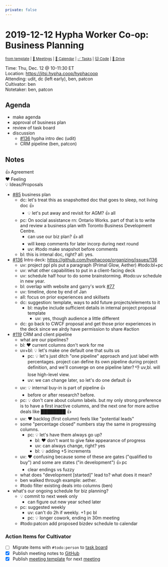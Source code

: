 ```yaml
---
private: false
---
```

# 2019-12-12 Hypha Worker Co-op: Business Planning

<sup>[from template][template] | [:notebook: Meetings][meetings] | [:date: Calendar][calendar] | [:white_check_mark: Tasks][tasks] | [:cat: Code][gh] | [:open_file_folder: Drive][gdrive]</sup>

Time:       Thu, Dec. 12 @ 10-11:30 ET  
Location:   https://jitsi.hypha.coop/hyphacoop  
Attending:  udit, dc (left early), ben, patcon  
Cultivator: ben  
Notetaker:  ben, patcon

## Agenda

- make agenda
- approval of business plan
- review of task board
- discussion
    - [#136](https://github.com/hyphacoop/organizing/issues/136) hypha intro dec (udit)
    - CRM pipeline (ben, patcon)

## Notes

:+1: Agreement  
:heart: Feeling  
:bulb: Ideas/Proposals

- [#85](https://github.com/hyphacoop/organizing/issues/85) business plan
    - dc: let's treat this as snapshotted doc that goes to sleep, not living doc :+1:
        - :bulb: let's put away and revisit for AGM? :+1: all
    - pc: On social assistance rn: Ontario Works. part of that is to write and review a business plan with Toronto Business Development Centre.
        - can use our biz plan? :+1: all
        - will keep comments for later incorp during next round
        - uv: #todo make snapshot before comments
    - bl: this is intenal doc, right? all: yes.
- [#136](https://github.com/hyphacoop/organizing/issues/136) Intro deck: https://github.com/hyphacoop/organizing/issues/136
    - uv: project ppl pls put a paragraph (Primal Glow, Aether) #todo:bl+pc
    - uv: what other capabilities to put in a client-facing deck
    - uv: schedule half hour to do some brainstorming. #todo:uv schedule in new year.
    - bl: overlap with website and garry's work [#77](https://github.com/hyphacoop/organizing/issues/77) 
    - uv: timeline, done by end of Jan
    - all: focus on prior experiences and skillsets
    - dc: suggestion: template, ways to add future projects/elements to it
        - bl: maybe include sufficient details in internal project proposal template
            - uv: yes, though audience a little different
    - dc: go back to CWCF proposal and get those prior experiences in the deck since we alrdy have permission to share #action
- [#119](https://github.com/hyphacoop/organizing/issues/119) CRM and client pipeline
    - what are our pipelines?
    - bl: :heart: current columns don't work for me
    - uv+bl: :bulb: let's make one default one that suits us
        - pc: :bulb: let's just ditch "one pipeline" approach and just label with percentages. project can define its own pipeline during project definition, and we'll converge on one pipeline later? :-1: uv,bl. will lose high-level view.
        - uv: we can change later, so let's do one default :+1:
    - uv: :bulb: internal buy-in is part of pipeline :+1:
        - before or after research? before.
    - pc: :bulb: don't care about column labels. but my only strong preference is to have a first inactive columns, and the next one for more active deals like ~~████████~~ :+1:
    - uv: :heart: backlog (first column) feels like "potential leads"
    - some "percentage closed" numbers stay the same in progressing columns.
        - pc: :bulb: let's have them always go up?
            - bl: :heart: don't want to give fake appearance of progress
            - uv: can always change, right? yes
            - bl: :bulb: adding +5 increments
    - uv: :heart: confusing because some of these are gates ("qualified to buy") and some are states ("in development") :+1: pc
        - clear endings vs fuzzy
    - what does "development [started]" lead to? what does it mean?
    - ben walked through example: aether.
    - #todo filter existing deals into columns (ben)
- what's our ongoing schedule for biz planning?
    - :bulb: commit to next week only
        - can figure out new year sched later
    - pc: suggested weekly
        - uv: can't do 2h if weekly. +1 pc bl
        - pc: :bulb: longer cowork, ending in 30m meeting
    - #todo:patcon add proposed bizdev schedule to calendar

### Action Items for Cultivator

- [ ] Migrate items with `#todo:person` to [task board][tasks]
- [x] Publish meeting notes to [GitHub][gh]
- [x] Publish [meeting template][template] for next [meeting][meetings]

<!-- Links: Important -->
[template]: https://link.hypha.coop/template
[meetings]: https://link.hypha.coop/meetings
[calendar]: https://link.hypha.coop/calendar
[tasks]:    https://link.hypha.coop/tasks
[gh]:       https://link.hypha.coop/gh
[gdrive]:   https://link.hypha.coop/gdrive

<!-- Links: Labels -->
[l-pri-hi]: https://github.com/orgs/hyphacoop/projects/2?card_filter_query=label:[priority-★★★]
[l-pri-md]: https://github.com/orgs/hyphacoop/projects/2?card_filter_query=label:[priority-★★☆]
[l-pri-lo]: https://github.com/orgs/hyphacoop/projects/2?card_filter_query=label:[priority-★☆☆]
[l-pri-none]: https://github.com/orgs/hyphacoop/projects/2?card_filter_query=-label:[priority-★☆☆]+-label:[priority-★★☆]+-label:[priority-★★★]
[l-biz]: https://github.com/orgs/hyphacoop/projects/2?card_filter_query=label:"wg:business-planning"
[l-fin]: https://github.com/orgs/hyphacoop/projects/2?card_filter_query=label:"wg:finance"
[l-gov]: https://github.com/orgs/hyphacoop/projects/2?card_filter_query=label:"wg:governance
[l-ops]: https://github.com/orgs/hyphacoop/projects/2?card_filter_query=label:"wg:infra-ops"
[l-none]: https://github.com/orgs/hyphacoop/projects/2?card_filter_query=-label:wg:infra-ops+-label:wg:finance+-label:wg:governance+-label:wg:business-planning

<!-- Links: Working Groups -->
[biz-wg]: https://link.hypha.coop/biz-wg
[fin-wg]: https://link.hypha.coop/fin-wg
[gov-wg]: https://link.hypha.coop/gov-wg
[ops-wg]: https://link.hypha.coop/ops-wg
